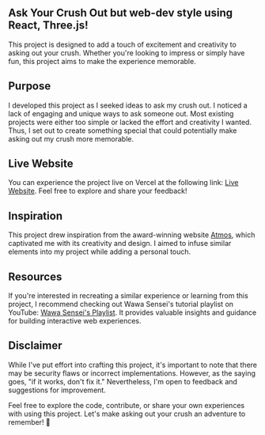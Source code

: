 ## Ask Your Crush Out but web-dev style using React, Three.js!

This project is designed to add a touch of excitement and creativity to asking out your crush. Whether you're looking to impress or simply have fun, this project aims to make the experience memorable.

## Purpose

I developed this project as I seeked ideas to ask my crush out. I noticed a lack of engaging and unique ways to ask someone out. Most existing projects were either too simple or lacked the effort and creativity I wanted. Thus, I set out to create something special that could potentially make asking out my crush more memorable.

## Live Website

You can experience the project live on Vercel at the following link: [Live Website](https://skyscape-tanujdargan.vercel.app/). Feel free to explore and share your feedback!

## Inspiration

This project drew inspiration from the award-winning website [Atmos](https://www.awwwards.com/sites/atmos), which captivated me with its creativity and design. I aimed to infuse similar elements into my project while adding a personal touch.

## Resources

If you're interested in recreating a similar experience or learning from this project, I recommend checking out Wawa Sensei's tutorial playlist on YouTube: [Wawa Sensei's Playlist](https://www.youtube.com/playlist?list=PLpepLKamtPjh5cCSYyLWhE9FBwVpIJL0). It provides valuable insights and guidance for building interactive web experiences.

## Disclaimer

While I've put effort into crafting this project, it's important to note that there may be security flaws or incorrect implementations. However, as the saying goes, "if it works, don't fix it." Nevertheless, I'm open to feedback and suggestions for improvement.

Feel free to explore the code, contribute, or share your own experiences with using this project. Let's make asking out your crush an adventure to remember! 🚀
